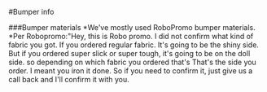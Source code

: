 #Bumper info

###Bumper materials
*We've mostly used RoboPromo bumper materials.
*Per Robopromo:"Hey, this is Robo promo. I did not confirm what kind of fabric you got. If you ordered regular fabric. It's going to be the shiny side. But if you ordered super slick or super tough, it's going to be on the doll side. so depending on which fabric you ordered that's That's the side you order. I meant you iron it done. So if you need to confirm it, just give us a call back and I'll confirm it with you. 

